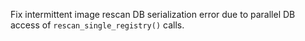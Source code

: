 Fix intermittent image rescan DB serialization error due to parallel DB access of `rescan_single_registry()` calls.
